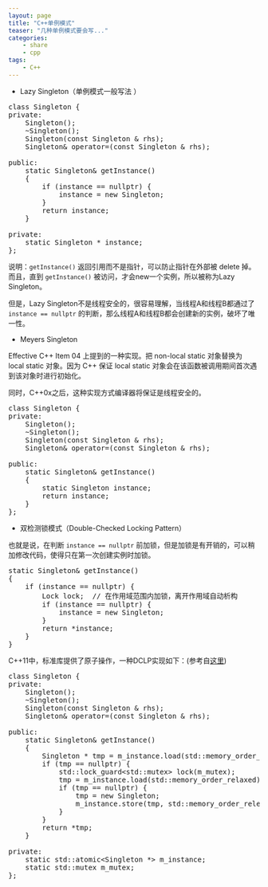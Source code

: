 ```yaml
---
layout: page
title: "C++单例模式"
teaser: "几种单例模式要会写..."
categories:
    - share
    - cpp
tags:
    - C++
---
```


- Lazy Singleton（单例模式一般写法 ）

<pre class="brush: cpp; auto-links: true; collapse: false" id="simplecode">
class Singleton {
private:
    Singleton();
    ~Singleton();
    Singleton(const Singleton & rhs);
    Singleton& operator=(const Singleton & rhs);

public:
    static Singleton& getInstance()
    {
        if (instance == nullptr) {
            instance = new Singleton;
        }
        return instance;
    }

private:
    static Singleton * instance;
};
</pre>

说明：```getInstance()``` 返回引用而不是指针，可以防止指针在外部被 delete 掉。而且，直到 ```getInstance()``` 被访问，才会new一个实例，所以被称为Lazy Singleton。

但是，Lazy Singleton不是线程安全的，很容易理解，当线程A和线程B都通过了 ```instance == nullptr``` 的判断，那么线程A和线程B都会创建新的实例，破坏了唯一性。

- Meyers Singleton

Effective C++ Item 04 上提到的一种实现。把 non-local static 对象替换为 local static 对象。因为 C++ 保证 local static 对象会在该函数被调用期间首次遇到该对象时进行初始化。

同时，C++0x之后，这种实现方式编译器将保证是线程安全的。

<pre class="brush: cpp; auto-links: true; collapse: false" id="simplecode">
class Singleton {
private:
    Singleton();
    ~Singleton();
    Singleton(const Singleton & rhs);
    Singleton& operator=(const Singleton & rhs);

public:
    static Singleton& getInstance()
    {
        static Singleton instance;
        return instance;
    }
};
</pre>

- 双检测锁模式（Double-Checked Locking Pattern）

也就是说，在判断 ```instance == nullptr``` 前加锁，但是加锁是有开销的，可以稍加修改代码，使得只在第一次创建实例时加锁。

<pre class="brush: cpp; auto-links: true; collapse: false" id="simplecode">
static Singleton& getInstance()
{
    if (instance == nullptr) {
        Lock lock;  // 在作用域范围内加锁，离开作用域自动析构
        if (instance == nullptr) {
            instance = new Singleton;
        }
        return *instance;
    }
}
</pre>

C++11中，标准库提供了原子操作，一种DCLP实现如下：(参考自[这里](http://preshing.com/20130930/double-checked-locking-is-fixed-in-cpp11/))

<pre class="brush: cpp; auto-links: true; collapse: false" id="simplecode">
class Singleton {
private:
    Singleton();
    ~Singleton();
    Singleton(const Singleton &amp; rhs);
    Singleton&amp; operator=(const Singleton &amp; rhs);

public:
    static Singleton&amp; getInstance()
    {
        Singleton * tmp = m_instance.load(std::memory_order_acquire);
        if (tmp == nullptr) {
            std::lock_guard&lt;std::mutex&gt; lock(m_mutex);
            tmp = m_instance.load(std::memory_order_relaxed);
            if (tmp == nullptr) {
                tmp = new Singleton;
                m_instance.store(tmp, std::memory_order_release);
            }
        }
        return *tmp;
    }

private:
    static std::atomic&lt;Singleton *&gt; m_instance;
    static std::mutex m_mutex;
};
</pre>